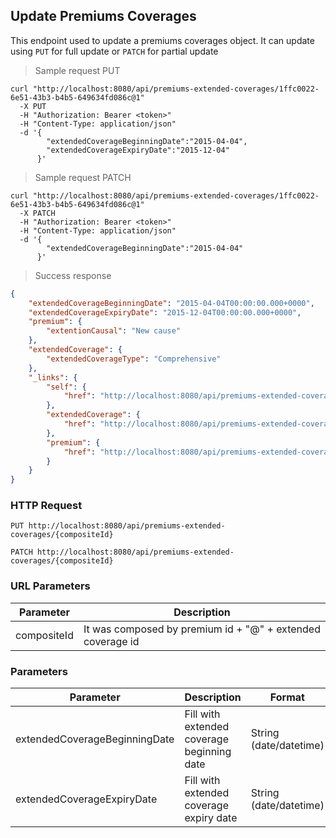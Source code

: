 ## Update Premiums Coverages

This endpoint used to update a premiums coverages object. It can update using <code>PUT</code> for full update or <code>PATCH</code> for partial update

> Sample request PUT

```shell
curl "http://localhost:8080/api/premiums-extended-coverages/1ffc0022-6e51-43b3-b4b5-649634fd086c@1"
  -X PUT
  -H "Authorization: Bearer <token>"
  -H "Content-Type: application/json"
  -d '{
        "extendedCoverageBeginningDate":"2015-04-04",
        "extendedCoverageExpiryDate":"2015-12-04"
      }'
```

> Sample request PATCH

```shell
curl "http://localhost:8080/api/premiums-extended-coverages/1ffc0022-6e51-43b3-b4b5-649634fd086c@1"
  -X PATCH
  -H "Authorization: Bearer <token>"
  -H "Content-Type: application/json"
  -d '{
        "extendedCoverageBeginningDate":"2015-04-04"
      }'
```

> Success response

```json
{
    "extendedCoverageBeginningDate": "2015-04-04T00:00:00.000+0000",
    "extendedCoverageExpiryDate": "2015-12-04T00:00:00.000+0000",
    "premium": {
        "extentionCausal": "New cause"
    },
    "extendedCoverage": {
        "extendedCoverageType": "Comprehensive"
    },
    "_links": {
        "self": {
            "href": "http://localhost:8080/api/premiums-extended-coverages/1ffc0022-6e51-43b3-b4b5-649634fd086c@1"
        },
        "extendedCoverage": {
            "href": "http://localhost:8080/api/premiums-extended-coverages/1ffc0022-6e51-43b3-b4b5-649634fd086c@1/extendedCoverage"
        },
        "premium": {
            "href": "http://localhost:8080/api/premiums-extended-coverages/1ffc0022-6e51-43b3-b4b5-649634fd086c@1/premium"
        }
    }
}
```

### HTTP Request

`PUT http://localhost:8080/api/premiums-extended-coverages/{compositeId}`

`PATCH http://localhost:8080/api/premiums-extended-coverages/{compositeId}`

### URL Parameters

Parameter | Description
--------- | -----------
compositeId | It was composed by premium id + "@" + extended coverage id

### Parameters

Parameter | Description | Format
--------- | ----------- | ------
extendedCoverageBeginningDate | Fill with extended coverage beginning date | String (date/datetime)
extendedCoverageExpiryDate | Fill with extended coverage expiry date | String (date/datetime)
